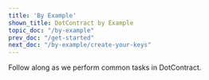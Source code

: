```yaml
---
title: 'By Example'
shown_title: DotContract by Example
topic_doc: "/by-example"
prev_doc: "/get-started"
next_doc: "/by-example/create-your-keys"
---
```


Follow along as we perform common tasks in DotContract.
